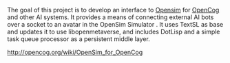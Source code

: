 The goal of this project is to develop an interface to [Opensim](http://www.opensimulator.org) for [OpenCog](http://opencog.org) and other AI systems. It provides a means of connecting external AI bots over a socket to an avatar in the OpenSim Simulator  . It uses TextSL as base and updates it to use libopenmetaverse, and includes DotLisp and a simple task queue processor as a persistent middle layer.

http://opencog.org/wiki/OpenSim_for_OpenCog
